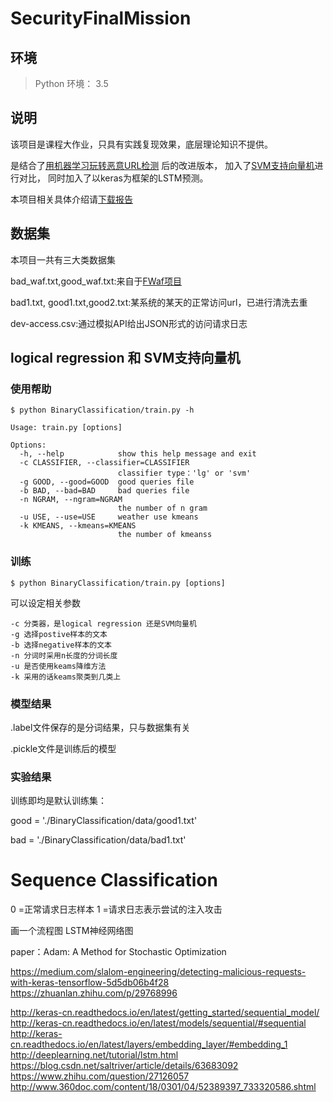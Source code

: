 # SecurityFinalMission

## 环境

> Python 环境： 3.5

## 说明
该项目是课程大作业，只具有实践复现效果，底层理论知识不提供。

是结合了[用机器学习玩转恶意URL检测](http://www.freebuf.com/articles/network/131279.html) 后的改进版本，
加入了[SVM支持向量机](http://www.freebuf.com/articles/web/130004.html)进行对比，
同时加入了以keras为框架的LSTM预测。

本项目相关具体介绍请[下载报告](https://github.com/NullAerber/SecurityFinalMission/paper.pdf)

## 数据集
本项目一共有三大类数据集

bad_waf.txt,good_waf.txt:来自于[FWaf项目](https://github.com/faizann24/Fwaf-Machine-Learning-driven-Web-Application-Firewall)

bad1.txt, good1.txt,good2.txt:某系统的某天的正常访问url，已进行清洗去重

dev-access.csv:通过模拟API给出JSON形式的访问请求日志

## logical regression 和 SVM支持向量机
### 使用帮助
```
$ python BinaryClassification/train.py -h

Usage: train.py [options]

Options:
  -h, --help            show this help message and exit
  -c CLASSIFIER, --classifier=CLASSIFIER
                        classifier type：'lg' or 'svm'
  -g GOOD, --good=GOOD  good queries file
  -b BAD, --bad=BAD     bad queries file
  -n NGRAM, --ngram=NGRAM
                        the number of n gram
  -u USE, --use=USE     weather use kmeans
  -k KMEANS, --kmeans=KMEANS
                        the number of kmeanss
```
### 训练
```
$ python BinaryClassification/train.py [options]
```

可以设定相关参数
```
-c 分类器，是logical regression 还是SVM向量机
-g 选择postive样本的文本
-b 选择negative样本的文本
-n 分词时采用n长度的分词长度
-u 是否使用keams降维方法
-k 采用的话keams聚类到几类上
```

### 模型结果
.label文件保存的是分词结果，只与数据集有关

.pickle文件是训练后的模型

### 实验结果
训练即均是默认训练集：

good = './BinaryClassification/data/good1.txt'

bad = './BinaryClassification/data/bad1.txt'



# Sequence Classification

0 =正常请求日志样本
1 =请求日志表示尝试的注入攻击

画一个流程图
LSTM神经网络图

paper：Adam: A Method for Stochastic Optimization

https://medium.com/slalom-engineering/detecting-malicious-requests-with-keras-tensorflow-5d5db06b4f28
https://zhuanlan.zhihu.com/p/29768996

http://keras-cn.readthedocs.io/en/latest/getting_started/sequential_model/
http://keras-cn.readthedocs.io/en/latest/models/sequential/#sequential
http://keras-cn.readthedocs.io/en/latest/layers/embedding_layer/#embedding_1
http://deeplearning.net/tutorial/lstm.html
https://blog.csdn.net/saltriver/article/details/63683092
https://www.zhihu.com/question/27126057
http://www.360doc.com/content/18/0301/04/52389397_733320586.shtml
